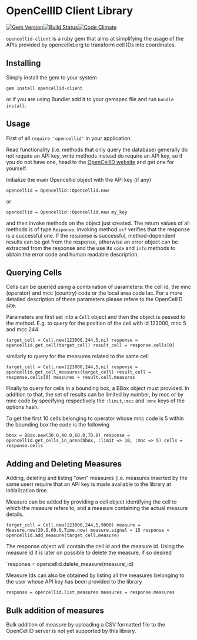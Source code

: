 OpenCellID Client Library
=========================


[![Gem Version](https://badge.fury.io/rb/opencellid-client.png)](http://badge.fury.io/rb/opencellid-client)[![Build Status](https://travis-ci.org/nessche/opencellid-client.png)](https://travis-ci.org/nessche/opencellid-client)[![Code Climate](https://codeclimate.com/github/nessche/opencellid-client.png)](https://codeclimate.com/github/nessche/opencellid-client)


`opencellid-client` is a ruby gem that aims at simplifying the usage of the APIs provided by opencellid.org to transform cell IDs into coordinates.

Installing
----------

Simply install the gem to your system

`gem install opencellid-client`

or if you are using Bundler add it to your gemspec file and run `bundle install`.

Usage
-----

First of all `require 'opencellid'` in your application.

Read functionality (i.e. methods that only query the database) generally do not require an API key, write methods instead
do require an API key, so if you do not have one, head to the [OpenCellID website](http://www.opencellid.org/) and get one
for yourself.

Initialize the main Opencellid object with the API key (if any)

`opencellid = Opencellid::Opencellid.new`

or

`opencellid = Opencellid::Opencellid.new my_key`

and then invoke methods on the object just created. The return values of all methods is of type `Response`. invoking method
`ok?` verifies that the response is a successful one. If the response is successful, method-dependent results can be
got from the response, otherwise an error object can be extracted from the response and the use its `code` and `info`
methods to obtain the error code and human readable description.

Querying Cells
--------------

Cells can be queried using a combination of parameters: the cell id, the mnc (operator) and mcc (country) code or the local area
code lac. For a more detailed description of these parameters please refere to the OpenCellID site.

Parameters are first set into a `Cell` object and then the object is passed to the method. E.g. to query for
the position of the cell with id 123000, mnc 5 and mcc 244

`target_cell = Cell.new(123000,244,5,nil
response = opencellid.get_cell(target_cell)
result_cell = response.cells[0]`

similarly to query for the measures related to the same cell

`target_cell = Cell.new(123000,244,5,nil
 response = opencellid.get_cell_measures(target_cell)
 result_cell = response.cells[0]
 measures = result.cell.measures`

Finally to query for cells in a bounding box, a BBox object must provided. In addition to that, the set of results can
be limited by number, by mcc or by mnc code by specifying respectively the `:limit`,`:mcc` and `:mnc` keys of the options
hash.

To get the first 10 cells belonging to operator whose mnc code is 5 within the bounding box the code is the following

`bbox = BBox.new(30.0,40.0,60.0,70.0)
response = opencellid.get_cells_in_area(bbox, :limit => 10, :mnc => 5)
cells = response.cells`

Adding and Deleting Measures
----------------------------

Adding, deleting and listing "own" measures (i.e. measures inserted by the same user) require that an API key is
made available to the library at initialization time.

Measure can be added by providing a cell object identifying the cell to which the measure refers to, and a measure containing
the actual measure details.

`target_cell = Cell.new(123000,244,5,9000)
measure = Measure.new(30.0,60.0,Time.now)
measure.signal = 15
response = opencellid.add_measure(target_cell,measure)`

The response object will contain the cell id and the measure id. Using the measure id it is later on possible to delete
the measure, if so desired

`response = opencellid.delete_measure(measure_id)

Measure Ids can also be obtained by listing all the measures belonging to the user whose API key has been provided to the
library

`response = opencellid.list_measures
measures = response.measures`


Bulk addition of measures
-------------------------

Bulk addition of measure by uploading a CSV formatted file to the OpenCellID server is not yet supported by this library.
